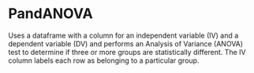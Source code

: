 # PandANOVA

Uses a dataframe with a column for an independent variable (IV) and a dependent variable (DV) and performs an Analysis of Variance (ANOVA) test to determine if three or more groups are statistically different. 
The IV column labels each row as belonging to a particular group. 
